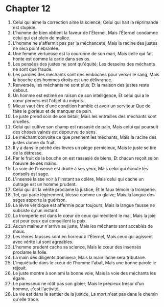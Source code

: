 # Chapter 12

1. Celui qui aime la correction aime la science; Celui qui hait la réprimande est stupide.
2. L'homme de bien obtient la faveur de l'Éternel, Mais l'Éternel condamne celui qui est plein de malice.
3. L'homme ne s'affermit pas par la méchanceté, Mais la racine des justes ne sera point ébranlée.
4. Une femme vertueuse est la couronne de son mari, Mais celle qui fait honte est comme la carie dans ses os.
5. Les pensées des justes ne sont qu'équité; Les desseins des méchants ne sont que fraude.
6. Les paroles des méchants sont des embûches pour verser le sang, Mais la bouche des hommes droits est une délivrance.
7. Renversés, les méchants ne sont plus; Et la maison des justes reste debout.
8. Un homme est estimé en raison de son intelligence, Et celui qui a le cœur pervers est l'objet du mépris.
9. Mieux vaut être d'une condition humble et avoir un serviteur Que de faire le glorieux et de manquer de pain.
10. Le juste prend soin de son bétail, Mais les entrailles des méchants sont cruelles.
11. Celui qui cultive son champ est rassasié de pain, Mais celui qui poursuit des choses vaines est dépourvu de sens.
12. Le méchant convoite ce que prennent les méchants, Mais la racine des justes donne du fruit.
13. Il y a dans le péché des lèvres un piège pernicieux, Mais le juste se tire de la détresse.
14. Par le fruit de la bouche on est rassasié de biens, Et chacun reçoit selon l'œuvre de ses mains.
15. La voie de l'insensé est droite à ses yeux, Mais celui qui écoute les conseils est sage.
16. L'insensé laisse voir à l'instant sa colère, Mais celui qui cache un outrage est un homme prudent.
17. Celui qui dit la vérité proclame la justice, Et le faux témoin la tromperie.
18. Tel, qui parle légèrement, blesse comme un glaive; Mais la langue des sages apporte la guérison.
19. La lèvre véridique est affermie pour toujours, Mais la langue fausse ne subsiste qu'un instant.
20. La tromperie est dans le cœur de ceux qui méditent le mal, Mais la joie est pour ceux qui conseillent la paix.
21. Aucun malheur n'arrive au juste, Mais les méchants sont accablés de maux.
22. Les lèvres fausses sont en horreur à l'Éternel, Mais ceux qui agissent avec vérité lui sont agréables.
23. L'homme prudent cache sa science, Mais le cœur des insensés proclame la folie.
24. La main des diligents dominera, Mais la main lâche sera tributaire.
25. L'inquiétude dans le cœur de l'homme l'abat, Mais une bonne parole le réjouit.
26. Le juste montre à son ami la bonne voie, Mais la voie des méchants les égare.
27. Le paresseux ne rôtit pas son gibier; Mais le précieux trésor d'un homme, c'est l'activité.
28. La vie est dans le sentier de la justice, La mort n'est pas dans le chemin qu'elle trace.

